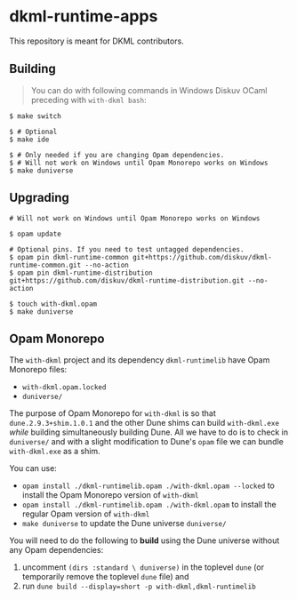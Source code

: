 # dkml-runtime-apps

This repository is meant for DKML contributors.

## Building

> You can do with following commands in Windows Diskuv OCaml
> preceding with `with-dkml bash`:

```console
$ make switch

$ # Optional
$ make ide

$ # Only needed if you are changing Opam dependencies.
$ # Will not work on Windows until Opam Monorepo works on Windows
$ make duniverse
```

## Upgrading

```console
# Will not work on Windows until Opam Monorepo works on Windows

$ opam update

# Optional pins. If you need to test untagged dependencies.
$ opam pin dkml-runtime-common git+https://github.com/diskuv/dkml-runtime-common.git --no-action
$ opam pin dkml-runtime-distribution git+https://github.com/diskuv/dkml-runtime-distribution.git --no-action

$ touch with-dkml.opam
$ make duniverse
```

## Opam Monorepo

The `with-dkml` project and its dependency `dkml-runtimelib` have Opam Monorepo files:
* `with-dkml.opam.locked`
* `duniverse/`

The purpose of Opam Monorepo for `with-dkml` is so that `dune.2.9.3+shim.1.0.1` and the other Dune
shims can build `with-dkml.exe` _while_ building simultaneously building Dune. All we have to do is to check in
`duniverse/` and with a slight modification to Dune's `opam` file we can bundle `with-dkml.exe`
as a shim.

You can use:
* `opam install ./dkml-runtimelib.opam ./with-dkml.opam --locked` to install the Opam Monorepo version of `with-dkml`
* `opam install ./dkml-runtimelib.opam ./with-dkml.opam` to install the regular Opam version of `with-dkml`
* `make duniverse` to update the Dune universe `duniverse/`

You will need to do the following to **build** using the Dune universe without any Opam dependencies:
1. uncomment `(dirs :standard \ duniverse)` in the toplevel `dune` (or temporarily remove the toplevel `dune` file) and
2. run `dune build --display=short -p with-dkml,dkml-runtimelib`
